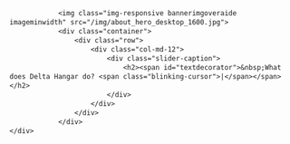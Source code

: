 <div id="home">
	<div class="site-slider">
                
				<img class="img-responsive bannerimgoveraide imageminwidth" src="/img/about_hero_desktop_1600.jpg">
                <div class="container">
                    <div class="row">
                        <div class="col-md-12">
                            <div class="slider-caption">
                                <h2><span id="textdecorator">&nbsp;What does Delta Hangar do? <span class="blinking-cursor">|</span></span></h2>
                            </div>
                        </div>
                    </div>
                </div>
    </div> 
</div>